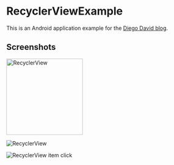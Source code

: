 # RecyclerViewExample
This is an Android application example for the [Diego David blog](https://diegodavidq.github.io).

## Screenshots

<img src="https://github.com/diegodavidQ/diegodavidQ.github.io/blob/master/images/recyclerview1/sreenshot1.png" alt="RecyclerView" height="200"/>

![RecyclerView](https://github.com/diegodavidQ/diegodavidQ.github.io/blob/master/images/recyclerview1/sreenshot1.png "List RecyclerView")

![RecyclerView item click](https://github.com/diegodavidQ/diegodavidQ.github.io/blob/master/images/recyclerview1/sreenshot2.png "RecyclerView item click")

